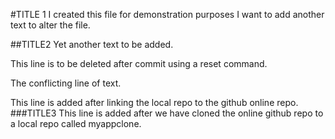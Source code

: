 #TITLE 1
I created this file for demonstration purposes
I want to add another text to alter the file.

##TITLE2
Yet another text to be added.

This line is to be deleted after commit using a reset command.

The conflicting line of text.

This line is added after linking the local repo to the github online repo.
###TITLE3
This line is added after we have cloned the online github repo to a local repo called myappclone.

